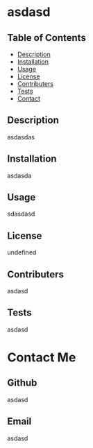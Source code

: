 
  # asdasd 

  ## Table of Contents
  - [Description](#Description)
  - [Installation](#Installation)
  - [Usage](#Usage)
  - [License](#License)
  - [Contributers](#Contributers)
  - [Tests](#Tests)
  - [Contact](#Contact)

  ## Description
  asdasdas 

  ## Installation
  asdasda

  ## Usage
  sdasdasd

  ## License
  undefined

  ## Contributers
  asdasd

  ## Tests
  asdasd
  
  # Contact Me
  ## Github
  asdasd
  ## Email
  asdasd
